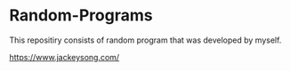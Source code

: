 # Random-Programs
This repositiry consists of random program that was developed by myself.

https://www.jackeysong.com/
